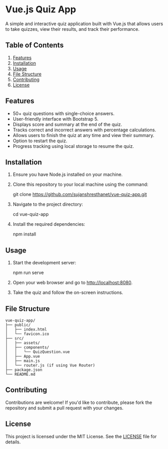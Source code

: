 Vue.js Quiz App
===============

A simple and interactive quiz application built with Vue.js that allows users to take quizzes, view their results, and track their performance.

Table of Contents
-----------------

1.  [Features](#features)
2.  [Installation](#installation)
3.  [Usage](#usage)
4.  [File Structure](#file-structure)
5.  [Contributing](#contributing)
6.  [License](#license)

Features
--------

*   50+ quiz questions with single-choice answers.
*   User-friendly interface with Bootstrap 5.
*   Displays score and summary at the end of the quiz.
*   Tracks correct and incorrect answers with percentage calculations.
*   Allows users to finish the quiz at any time and view their summary.
*   Option to restart the quiz.
*   Progress tracking using local storage to resume the quiz.

Installation
------------

1.  Ensure you have Node.js installed on your machine.
2.  Clone this repository to your local machine using the command:

    git clone https://github.com/sujanshresthanet/vue-quiz-app.git

4.  Navigate to the project directory:

    cd vue-quiz-app

6.  Install the required dependencies:

    npm install

Usage
-----

1.  Start the development server:

    npm run serve

3.  Open your web browser and go to [http://localhost:8080](http://localhost:8080).
4.  Take the quiz and follow the on-screen instructions.

File Structure
--------------

    
    vue-quiz-app/
    ├── public/
    │   ├── index.html
    │   └── favicon.ico
    ├── src/
    │   ├── assets/
    │   ├── components/
    │   │   └── QuizQuestion.vue
    │   ├── App.vue
    │   ├── main.js
    │   └── router.js (if using Vue Router)
    ├── package.json
    └── README.md
    

Contributing
------------

Contributions are welcome! If you'd like to contribute, please fork the repository and submit a pull request with your changes.

License
-------

This project is licensed under the MIT License. See the [LICENSE](LICENSE) file for details.
